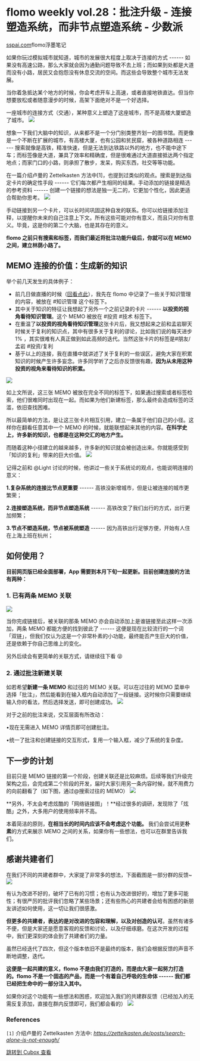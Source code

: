 flomo weekly vol.28：批注升级 - 连接塑造系统，而非节点塑造系统 - 少数派
================================================

[sspai.com](https://sspai.com/post/67195)flomo浮墨笔记

如果你玩过模拟城市就知道，城市的发展很大程度上取决于连接的方式 ------ 如果没有高速公路，那么大家就会因为通勤问题导致不去上班；而如果到处都是大道而没有小路，居民又会抱怨没有休息交流的空间。而这些会导致整个城市无法发展。

当你着急抵达某个地方的时候，你会考虑开车上高速，或者直接地铁直达。但当你想要放松或者随意漫步的时候，高架下面绝对不是一个好选择。

一座城市的连接方式（交通），某种意义上塑造了这座城市，而不是高楼大厦塑造了城市。
![](https://cubox.pro/c/filters:no_upscale()?imageUrl=https%3A%2F%2Fcdnfile.sspai.com%2F2021%2F06%2F12%2Farticle%2Fd24cdf901cd0081a88886f2bc0e7aa96%3FimageView2%2F2%2Fw%2F1120%2Fq%2F90%2Finterlace%2F1%2Fignore-error%2F1&valid=false)

想象一下我们大脑中的知识，从来都不是一个分门别类整齐划一的图书馆。而更像是一个不断在扩展的城市，有高楼大厦，也有公园和贫民窟，被各种道路相连 ------ 搜索就像是高铁，精准快速，但是无法到达铁路以外的地方，也不能中途下车；而标签像是大道，兼具了效率和精确度，但是很难通过大道直接抵达两个指定地点；而家门口的小路，则承担了散步，发呆，购买东西，社交等等功能。

在一篇介绍卢曼的 Zettelkasten 方法中\[1\]，也提到过类似的观点。搜索是到达指定卡片的确定性手段 ------ 它们每次都产生相同的结果。手动添加的链接是精选的参考资料 ------ 创建一个链接的想法是独一无二的，它更加个性化，因此更适合帮助你思考。
![](https://cubox.pro/c/filters:no_upscale()?imageUrl=https%3A%2F%2Fcdnfile.sspai.com%2F2021%2F06%2F12%2Farticle%2F868845f7bac0769717602e0414b252c7%3FimageView2%2F2%2Fw%2F1120%2Fq%2F90%2Finterlace%2F1%2Fignore-error%2F1&valid=false)

手动链接到另一个卡片，可以长时间巩固这种自发的联系。你可以给链接添加注释，以提醒你未来的自己注意上下文。所有这些可能对你有意义，而且只对你有意义。毕竟，这是你的第二个大脑，也是其存在的意义。

**flomo 之前只有搜索和标签，而我们最近将批注功能升级后，你就可以在 MEMO 之间，建立林荫小路了。**

**MEMO 连接的价值：生成新的知识**
---------------------

举个前几天发生的具体例子：

* 前几日做直播的时候（[回看点此](http://mp.weixin.qq.com/s?__biz=Mzk0MDIyNjA0NA==&mid=2247485385&idx=1&sn=717e2565bb302cee3aee15215fdf2f91&chksm=c2e5a35af5922a4cd8b3c8111010cd685106f2120203bd485c236e8e2c80794d3c81eade17d7&scene=21#wechat_redirect)），我先在 flomo 中记录了一些关于知识管理的内容，被放在 #知识管理 这个标签下。
* 其中关于知识的特征让我想起了另外一个之前记录的卡片 ------ **以投资的视角看待知识管理**。这个 MEMO 被放在 #投资 #技术 标签下。
* 在重温了**以投资的视角看待知识管理**这张卡片后，我又想起来之前和孟岩聊天时候关于复利的知识点，其中有很多关于复利的谬论，比如我们说的每天进步 1% ，其实很难有人真正做到如此高频的迭代。当然这张卡片的标签是#朋友/孟岩 #投资/复利
* 基于以上的连接，我在直播中就讲述了关于复利的一些误区，避免大家在积累知识的时候产生许多妄念。许多同学听了之后亦反馈很有趣，**因为从未用这种投资的视角来看待知识的积累。**

![](https://cubox.pro/c/filters:no_upscale()?imageUrl=https%3A%2F%2Fcdnfile.sspai.com%2F2021%2F06%2F12%2Farticle%2F52b70bf4e9b22582715edbfd70852496%3FimageView2%2F2%2Fw%2F1120%2Fq%2F90%2Finterlace%2F1%2Fignore-error%2F1&valid=false)

如上文所说，这三张 MEMO 被放在完全不同的标签下，如果通过搜索或者标签检索，他们很难同时出现在一起。而如果为他们新建标签，那么最终会造成标签的泛滥，依旧查找困难。

所以最简单的方法，是让这三张卡片相互引用，建立一条属于他们自己的小径。这样你在翻看任意其中一个 MEMO 的时候，就能联想起来其他的内容。**在科学史上，许多新的知识，也都是在这种交汇的地方产生。**

而随着这种小径建立的越来越多，许多新的知识就会被创造出来。你就能感受到「知识的复利」带来的巨大价值。
![](https://cubox.pro/c/filters:no_upscale()?imageUrl=https%3A%2F%2Fcdnfile.sspai.com%2F2021%2F06%2F12%2Fb3683db597f17057a5be8187a4611ea7.png%3FimageView2%2F2%2Fw%2F1120%2Fq%2F90%2Finterlace%2F1%2Fignore-error%2F1%2Fformat%2Fwebp&valid=false)

记得之前和 @Light 讨论的时候，他讲过一些关于系统论的观点，也能说明连接的意义：

**1.复杂系统的连接比节点更重要** ------ 高铁没新增城市，但是让被连接的城市更繁荣；

**2.连接塑造系统，而非节点塑造系统** ------ 高铁改变了我们出行的方式，出行更加频繁；

**3.节点不塑造系统，节点被系统塑造** ------ 因为高铁出行足够方便，开始有人住在上海上班在杭州；

**如何使用？**
---------

**目前网页版已经全面部署，App 需要到本月下旬一起更新。目前创建连接的方法有两种：**

### **1. 已有两条 MEMO 关联**

![](https://cubox.pro/c/filters:no_upscale()?imageUrl=https%3A%2F%2Fcdnfile.sspai.com%2F2021%2F06%2F12%2Fc4f2a536183952a7de4dec5848969593.png%3FimageView2%2F2%2Fw%2F1120%2Fq%2F90%2Finterlace%2F1%2Fignore-error%2F1%2Fformat%2Fwebp&valid=false)

当你完成链接后，被关联的那条 MEMO 亦会自动添加上是谁链接至此这样一次添加，两条 MEMO 都能方便的找到彼此了 ------ 这便是现在比较流行的一个词「双链」，但我们仅认为这是一个非常朴素的小功能，最终能否产生巨大的价值，还是依赖于你自己思维上的变化。

另外后续会有更简单的关联方式，请继续往下看 😝

### **2. 通过批注新建关联**

如若希望**新建一条 MEMO** 和过往的 MEMO 关联。可以在过往的 MEMO 菜单中选择「批注」，然后能看到在输入框内自动添加了一段链接。这时候你只需要继续输入你的看法，然后选择发送，即可创建成功。
![](https://cubox.pro/c/filters:no_upscale()?imageUrl=https%3A%2F%2Fcdnfile.sspai.com%2F2021%2F06%2F12%2Fe532233ed420f709fc0588a1096f0400.png%3FimageView2%2F2%2Fw%2F1120%2Fq%2F90%2Finterlace%2F1%2Fignore-error%2F1%2Fformat%2Fwebp&valid=false)

对于之前的批注来说，交互层面有所改动：

•现在无需进入 MEMO 详情页即可创建批注。

•统一了批注和创建链接的交互形式，复用一个输入框，减少了系统的复杂度。

**下一步的计划**
----------

目前只是 MEMO 链接的第一个阶段，创建关联还是比较麻烦。后续等我们升级完架构之后，会完成第二个阶段的开发，届时大家引用另一条内容时候，就不用费力的向前翻看了（如下图，通过@搜索过往的 MEMO）
![](https://cubox.pro/c/filters:no_upscale()?imageUrl=https%3A%2F%2Fcdnfile.sspai.com%2F2021%2F06%2F12%2F7650e86882ec52e85b0bfa2cd8f137df.png%3FimageView2%2F2%2Fw%2F1120%2Fq%2F90%2Finterlace%2F1%2Fignore-error%2F1%2Fformat%2Fwebp&valid=false)

**另外，不太会考虑炫酷的「网络链接图」！**经过很多的调研，发现除了「炫酷」之外，大多用户的使用频率并不高。

本着简洁的原则，**在相当长的时间内应该不会考虑这个功能。** 我们会尝试用更**朴素**的方式来展示 MEMO 之间的关系，如果你有一些想法，也可以在群里告诉我们。

**感谢共建者们**
----------

在我们不同的共建者群中，大家提了非常多的想法，下面截图是一部分群的反馈\~
![](https://cubox.pro/c/filters:no_upscale()?imageUrl=https%3A%2F%2Fcdnfile.sspai.com%2F2021%2F06%2F12%2Fe03e00bad5bb2f77fcfca8666bdcaa8a.png%3FimageView2%2F2%2Fw%2F1120%2Fq%2F90%2Finterlace%2F1%2Fignore-error%2F1%2Fformat%2Fwebp&valid=false)

有认为改进不好的，破坏了已有的习惯；也有认为改进很好的，增加了更多可能性；有很严厉的批评我们忽略了某些场景；还有些热心的共建者会给有困惑的新朋友讲述如何使用，这一切让我们很感激。

**但更多的共建者，表达的是对改进的包容和理解，以及对创造的认可**。虽然有诸多不便，但是大家还是愿意客观的反馈和讨论，以及仔细琢磨。在这次开发的过程中，我们更深刻的体会到了共建者们的力量。

虽然已经迭代了四次，但这个版本依旧不是最终的版本，我们会根据反馈的声音不断地调整，迭代。

**这便是一起共建的意义，flomo 不是由我们打造的，而是由大家一起努力打造的。flomo 不是一个固态的产品，而是一个有着自己呼吸的生命体 ------ 我们都已经把生命中的一部分注入其中。**

如果你对这个功能有一些想法和困惑，欢迎加入我们的共建群反馈（已经加入的无需反复添加，直接在群内反馈即可，我们都会看的）
![](https://cubox.pro/c/filters:no_upscale()?imageUrl=https%3A%2F%2Fcdnfile.sspai.com%2F2021%2F06%2F12%2Feb1ab3538c7150c6efa92b21c913ddca.png%3FimageView2%2F2%2Fw%2F1120%2Fq%2F40%2Finterlace%2F1%2Fignore-error%2F1%2Fformat%2Fwebp&valid=false)

### **References**

`[1]` 介绍卢曼的 Zettelkasten 方法中: *https://zettelkasten.de/posts/search-alone-is-not-enough/*

[跳转到 Cubox 查看](https://cubox.pro/my/card?id=7201173898476392080)

